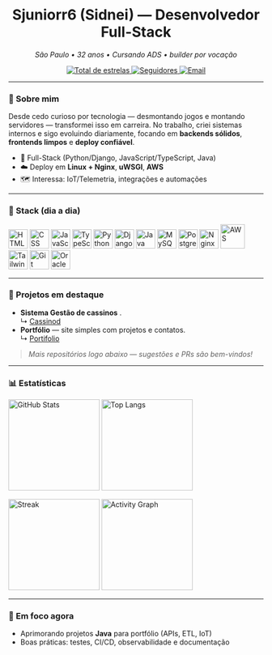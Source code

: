 <!-- Banner / Cabeçalho -->
<h1 align="center">Sjuniorr6 (Sidnei) — Desenvolvedor Full-Stack</h1>
<p align="center">
  <em>São Paulo • 32 anos • Cursando ADS • builder por vocação</em>
</p>

<p align="center">
  <a href="https://www.github.com/sjuniorr6?tab=repositories&sort=stargazers">
    <img alt="Total de estrelas" title="Total de estrelas GitHub"
      src="https://custom-icon-badges.demolab.com/github/stars/sjuniorr6?color=55960c&style=for-the-badge&labelColor=488207&logo=star&label=estrelas"/>
  </a>
  <a href="https://github.com/sjuniorr6?tab=followers">
    <img alt="Seguidores" title="Me siga no GitHub"
      src="https://custom-icon-badges.demolab.com/github/followers/sjuniorr6?color=236ad3&labelColor=1155ba&style=for-the-badge&logo=github&label=Seguidores&logoColor=white"/>
  </a>
  <a href="mailto:sjuniorr6@gmail.com">
    <img alt="Email" title="Contato"
      src="https://img.shields.io/badge/Email-sjuniorr6%40gmail.com-0A66C2?style=for-the-badge&logo=gmail&logoColor=white"/>
  </a>
</p>

---

### 👋 Sobre mim
Desde cedo curioso por tecnologia — desmontando jogos e montando servidores — transformei isso em carreira. No trabalho, criei sistemas internos e sigo evoluindo diariamente, focando em **backends sólidos**, **frontends limpos** e **deploy confiável**.

- 💼 Full-Stack (Python/Django, JavaScript/TypeScript, Java)
- ☁️ Deploy em **Linux + Nginx**, **uWSGI**, **AWS**
- 🗺️ Interessa: IoT/Telemetria, integrações e automações

---

### 🧰 Stack (dia a dia)
<p align="left">
  <img src="https://cdn.jsdelivr.net/gh/devicons/devicon@latest/icons/html5/html5-original.svg" title="HTML" alt="HTML" width="38" />
  <img src="https://cdn.jsdelivr.net/gh/devicons/devicon@latest/icons/css3/css3-original.svg" title="CSS" alt="CSS" width="38" />
  <img src="https://cdn.jsdelivr.net/gh/devicons/devicon@latest/icons/javascript/javascript-original.svg" title="JavaScript" alt="JavaScript" width="38" />
  <img src="https://cdn.jsdelivr.net/gh/devicons/devicon@latest/icons/typescript/typescript-original.svg" title="TypeScript" alt="TypeScript" width="38" />
  <img src="https://cdn.jsdelivr.net/gh/devicons/devicon@latest/icons/python/python-original.svg" title="Python" alt="Python" width="38" />
  <img src="https://cdn.jsdelivr.net/gh/devicons/devicon@latest/icons/django/django-plain.svg" title="Django" alt="Django" width="38" />
  <img src="https://cdn.jsdelivr.net/gh/devicons/devicon@latest/icons/java/java-original.svg" title="Java" alt="Java" width="38" />
  <img src="https://cdn.jsdelivr.net/gh/devicons/devicon@latest/icons/mysql/mysql-original.svg" title="MySQL" alt="MySQL" width="38" />
  <img src="https://cdn.jsdelivr.net/gh/devicons/devicon@latest/icons/postgresql/postgresql-original.svg" title="PostgreSQL" alt="PostgreSQL" width="38" />
  <img src="https://cdn.jsdelivr.net/gh/devicons/devicon@latest/icons/nginx/nginx-original.svg" title="Nginx" alt="Nginx" width="38" />
  <img src="https://cdn.jsdelivr.net/gh/devicons/devicon@latest/icons/amazonwebservices/amazonwebservices-plain-wordmark.svg" title="AWS" alt="AWS" width="48" />
  <img src="https://cdn.jsdelivr.net/gh/devicons/devicon@latest/icons/tailwindcss/tailwindcss-original.svg" title="Tailwind" alt="Tailwind" width="38" />
  <img src="https://cdn.jsdelivr.net/gh/devicons/devicon@latest/icons/git/git-original.svg" title="Git" alt="Git" width="38" />
  <img src="https://cdn.jsdelivr.net/gh/devicons/devicon@latest/icons/oracle/oracle-original.svg" title="Oracle" alt="Oracle" width="38" />
  
  
</p>

---

### 🚀 Projetos em destaque
- **Sistema Gestão de cassinos** .  
  ↳ <a href="https://www.casscontrol.com.br">Cassinod</a>
- **Portfólio** — site simples com projetos e contatos.  
  ↳ <a href="https://sjrdev.com.br/">Portifolio</a>

> _Mais repositórios logo abaixo — sugestões e PRs são bem-vindos!_

---

### 📊 Estatísticas
<p>
  <img
    alt="GitHub Stats"
    height="180"
    src="https://github-readme-stats.vercel.app/api?username=sjuniorr6&show_icons=true&theme=tokyonight&include_all_commits=true&count_private=true&locale=pt-br" />
  <img
    alt="Top Langs"
    height="180"
    src="https://github-readme-stats.vercel.app/api/top-langs/?username=sjuniorr6&theme=tokyonight&layout=compact&custom_title=Tecnologias&langs_count=10" />
</p>

<p>
  <img
    alt="Streak"
    height="180"
    src="https://streak-stats.demolab.com?user=sjuniorr6&theme=tokyonight&hide_border=true" />
  <img
    alt="Activity Graph"
    height="180"
    src="https://github-readme-activity-graph.vercel.app/graph?username=sjuniorr6&theme=tokyo-night&hide_border=true" />
</p>

---

### 🎯 Em foco agora
- Aprimorando projetos **Java** para portfólio (APIs, ETL, IoT)
- Boas práticas: testes, CI/CD, observabilidade e documentação
